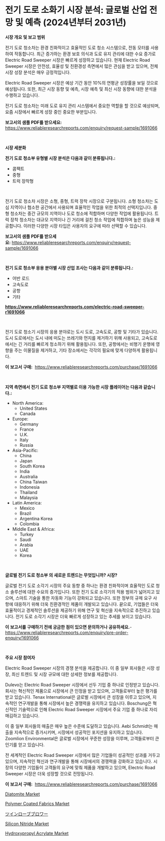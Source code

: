 <p><h1>전기 도로 소화기 시장 분석: 글로벌 산업 전망 및 예측 (2024년부터 2031년)</h1></p><p><strong>시장 개요 및 보고 범위</strong></p>
<p><p>전기 도로 청소차는 환경 친화적이고 효율적인 도로 청소 시스템으로, 전동 모터를 사용하여 작동합니다. 최근 증가하는 환경 보호 의식과 도로 유지 관리에 대한 수요 증가로 Electric Road Sweeper 시장은 빠르게 성장하고 있습니다. 현재 Electric Road Sweeper 시장은 안전성, 효율성 및 친환경성 측면에서 많은 관심을 받고 있으며, 전체 시장 성장 분석은 매우 긍정적입니다.</p><p>Electric Road Sweeper 시장은 예상 기간 동안 10%의 연평균 성장률을 보일 것으로 예상됩니다. 또한, 최근 시장 동향 및 예측, 시장 예측 및 최신 시장 동향에 대한 분석을 수행하고 있습니다.</p><p>전기 도로 청소차는 미래 도로 유지 관리 시스템에서 중요한 역할을 할 것으로 예상되며, 요즘 시장에서 빠르게 성장 중인 중요한 부분입니다.</p></p>
<p><strong>보고서의 샘플 PDF를 받으세요:</strong> <a href="https://www.reliableresearchreports.com/enquiry/request-sample/1691066">https://www.reliableresearchreports.com/enquiry/request-sample/1691066</a></p>
<p>&nbsp;</p>
<p><strong>시장 세분화</strong></p>
<p><strong>전기 도로 청소부 유형별 시장 분석은 다음과 같이 분류됩니다.:</strong></p>
<p><ul><li>콤팩트</li><li>중형</li><li>트럭 장착형</li></ul></p>
<p>&nbsp;</p>
<p><p>전기 도로 청소차 시장은 소형, 중형, 트럭 장착 시장으로 구분됩니다. 소형 청소차는 도심 지역이나 협소한 공간에서 사용되며 효율적인 작업을 위한 최적의 선택지입니다. 중형 청소차는 중간 규모의 지역이나 도로 청소에 적합하며 다양한 작업에 활용됩니다. 트럭 장착 청소차는 대규모 지역이나 긴 거리에 걸친 청소 작업에 적합하며 높은 성능을 제공합니다. 이러한 다양한 시장 타입은 사용자의 요구에 따라 선택할 수 있습니다.</p></p>
<p><strong>보고서의 샘플 PDF를 받으세요:</strong>&nbsp;<a href="https://www.reliableresearchreports.com/enquiry/request-sample/1691066">https://www.reliableresearchreports.com/enquiry/request-sample/1691066</a></p>
<p>&nbsp;</p>
<p><strong> 전기 도로 청소부 응용 분야별 시장 산업 조사는 다음과 같이 분류됩니다.:</strong></p>
<p><ul><li>어반 로드</li><li>고속도로</li><li>공항</li><li>기타</li></ul></p>
<p><strong><a href="https://www.reliableresearchreports.com/electric-road-sweeper-r1691066">https://www.reliableresearchreports.com/electric-road-sweeper-r1691066</a></strong></p>
<p>&nbsp;</p>
<p><p>전기 도로 청소기 시장의 응용 분야로는 도시 도로, 고속도로, 공항 및 기타가 있습니다. 도시 도로에서는 도시 내에 떠도는 쓰레기와 먼지를 제거하기 위해 사용되고, 고속도로에서는 긴 거리를 빠르게 청소하기 위해 활용됩니다. 또한, 공항에서는 비행기 운행에 영향을 주는 이물질을 제거하고, 기타 장소에서는 각각의 필요에 맞게 다양하게 활용됩니다.</p></p>
<p><strong>이 보고서 구매:</strong>&nbsp; <a href="https://www.reliableresearchreports.com/purchase/1691066">https://www.reliableresearchreports.com/purchase/1691066</a></p>
<p>&nbsp;</p>
<p><strong>지역 측면에서 전기 도로 청소부 지역별로 이용 가능한 시장 플레이어는 다음과 같습니다.:</strong></p>
<p><ul>
    <li>
        North America:
        <ul>
            <li>United States</li>
            <li>Canada</li>
        </ul>
    </li>
    <li>
        Europe:
        <ul>
            <li>Germany</li>
            <li>France</li>
            <li>U.K.</li>
            <li>Italy</li>
            <li>Russia</li>
        </ul>
    </li>
    <li>
        Asia-Pacific:
        <ul>
            <li>China</li>
            <li>Japan</li>
            <li>South Korea</li>
            <li>India</li>
            <li>Australia</li>
            <li>China Taiwan</li>
            <li>Indonesia</li>
            <li>Thailand</li>
            <li>Malaysia</li>
        </ul>
    </li>
    <li>
        Latin America:
        <ul>
            <li>Mexico</li>
            <li>Brazil</li>
            <li>Argentina Korea</li>
            <li>Colombia</li>
        </ul>
    </li>
    <li>
        Middle East & Africa:
        <ul>
            <li>Turkey</li>
            <li>Saudi</li>
            <li>Arabia</li>
            <li>UAE</li>
            <li>Korea</li>
        </ul>
    </li>
    </ul></p>
<p>&nbsp;</p>
<p><strong>글로벌 전기 도로 청소부 의 새로운 트렌드는 무엇입니까? 시장?</strong></p>
<p><p>글로벌 전기 도로 소각기 시장의 주요 동향 중 하나는 환경 친화적이며 효율적인 도로 청소 솔루션에 대한 수요의 증가입니다. 또한 전기 도로 소각기의 적용 범위가 넓어지고 있으며, 스마트 기술을 통한 자동화 기능이 강화되고 있습니다. 또한 정부의 규제 요구 사항에 대응하기 위해 더욱 친환경적인 제품이 개발되고 있습니다. 끝으로, 기업들은 더욱 효율적이고 경제적인 솔루션을 제공하기 위해 연구 및 혁신을 지속적으로 추진하고 있습니다. 전기 도로 소각기 시장은 더욱 빠르게 성장하고 있는 추세를 보이고 있습니다.</p></p>
<p><strong>이 보고서를 구매하기 전에 궁금한 점이 있으면 문의하거나 공유하세요.</strong>- <a href="https://www.reliableresearchreports.com/enquiry/pre-order-enquiry/1691066">https://www.reliableresearchreports.com/enquiry/pre-order-enquiry/1691066</a></p>
<p>&nbsp;</p>
<p><strong>주요 시장 참여자</strong></p>
<p><p>Electric Road Sweeper 시장의 경쟁 분석을 제공합니다. 이 중 일부 회사들은 시장 성장, 최신 트렌드 및 시장 규모에 대한 상세한 정보를 제공합니다.</p><p>Dulevo는 Electric Road Sweeper 시장에서 선두 기업 중 하나로 인정받고 있습니다. 회사는 혁신적인 제품으로 시장에서 큰 인정을 받고 있으며, 고객들로부터 높은 평가를 받고 있습니다. Tenax International은 글로벌 시장에서 큰 성장을 이루고 있으며, 지속적인 연구개발을 통해 시장에서 높은 경쟁력을 유지하고 있습니다. Boschung은 혁신적인 기술력으로 인해 Electric Road Sweeper 시장에서 주요 기업 중 하나로 자리매김하고 있습니다.</p><p>이 중 일부 회사들의 매출은 매우 높은 수준에 도달하고 있습니다. Aebi Schmidt는 매출을 지속적으로 증가시키며, 시장에서 성공적인 포지션을 유지하고 있습니다. Zoomlion Environmental은 글로벌 시장에서 꾸준한 성장을 이루며, 고객들로부터 큰 인기를 얻고 있습니다.</p><p>전 세계적인 Electric Road Sweeper 시장에서 많은 기업들이 성공적인 성과를 거두고 있으며, 지속적인 혁신과 연구개발을 통해 시장에서의 경쟁력을 강화하고 있습니다. 시장의 다양한 기업들이 고객들의 요구에 맞춰 제품을 개발하고 있으며, Electric Road Sweeper 시장은 더욱 성장할 것으로 전망됩니다.</p></p>
<p><strong>이 보고서 구매:</strong>&nbsp;&nbsp;<a href="https://www.reliableresearchreports.com/purchase/1691066">https://www.reliableresearchreports.com/purchase/1691066</a></p>
<p><p><a href="https://www.linkedin.com/pulse/diatomite-market-goal-estimating-size-future-growth-potential-nduqc?trackingId=P3oXNbW0Jcg35wziyoS%2BDQ%3D%3D">Diatomite Market</a></p><p><a href="https://issuu.com/reportprime-2/docs/polymer-coated-fabrics-market-size-2030.pptx">Polymer Coated Fabrics Market</a></p><p><a href="https://github.com/cnnriuez22368/Market-Research-Report-List-1/blob/main/164692720529.md">ツインローブブロワー</a></p><p><a href="https://www.linkedin.com/pulse/silicon-nitride-market-research-report-provides-critical-a04bc?trackingId=a02GINtZB8Lb%2BMph7wLmrQ%3D%3D">Silicon Nitride Market</a></p><p><a href="https://issuu.com/reportprime-2/docs/hydroxypropyl-acrylate-market-size-2030.pptx">Hydroxypropyl Acrylate Market</a></p></p>